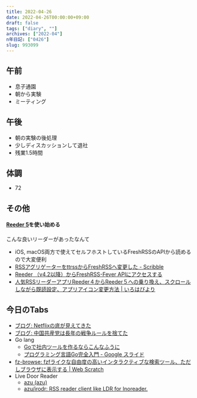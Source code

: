 ```yaml
---
title: 2022-04-26
date: 2022-04-26T00:00:00+09:00
draft: false
tags: ["diary", ""]
archives: ["2022-04"]
n年日記: ["0426"]
slug: 993099
---
```

## 午前
- 息子通園
- 朝から実験
- ミーティング
## 午後
- 朝の実験の後処理
- 少しディスカッションして退社
- 残業1.5時間
## 体調
- 72
## その他
#### [Reeder 5](https://reederapp.com/)を使い始める
こんな良いリーダーがあったなんて
- iOS, macOS両方で使えてセルフホストしているFreshRSSのAPIから読めるので大変便利
- [RSSアグリゲーターをttrssからFreshRSSへ変更した - Scribble](https://scribble.washo3.com/docker-freshrss.html)
- [Reeder （v4.2以降）からFreshRSS-Fever APIにアクセスする](https://www.mockro.jp/entry/2019/12/26/reeder-v42freshrss-fever-api/)
- [人気RSSリーダーアプリReeder４からReeder５への乗り換え、スクロールしながら既読設定、アプリアイコン変更方法 | いろはびより](https://irohabiyori.com/reeder5-transfer/)
## 今日のTabs
- [ブログ: Netflixの底が見えてきた](https://okuranagaimo.blogspot.com/2022/04/netflix_24.html?m=1)
- [ブログ: 中国共産党は長年の戦争ルールを捨てた](https://okuranagaimo.blogspot.com/2022/04/blog-post_87.html?m=1)
- Go lang
  - [Goで社内ツールを作るならこんなふうに](https://zenn.dev/eihigh/articles/0774ddadc21eb4)
  - [プログラミング言語Go完全入門 - Google スライド](https://docs.google.com/presentation/d/1RVx8oeIMAWxbB7ZP2IcgZXnbZokjCmTUca-AbIpORGk/edit#slide=id.g4f417182ce_0_80)
- [fz-browse: fzfライクな自由度の高いインタラクティブな検索ツール、ただしブラウザに表示する | Web Scratch](https://efcl.info/2022/04/17/fz-browse/)
- Live Door Reader
  - [azu (azu)](https://github.com/azu)
  - [azu/irodr: RSS reader client like LDR for Inoreader.](https://github.com/azu/irodr)
